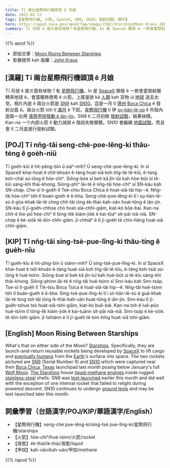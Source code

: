 ```yaml
---
title: Tī 兩台星際飛行機頭頂 ê 月娘
date: 2021-02-22
tags: [星際飛行機, 火箭, SpaceX, SN9, SN10，發射試驗，德州]
hero: https://apod.nasa.gov/apod/fap/image/2102/StarshipsMoon_Kraus_1080.jpg
summary: Tī 月球 ê 彼爿面有啥物？有星際飛行機。In 是 SpaceX 開發 ê 一款會當發射閣轉來地球 ê，會當閣再使用 ê 火箭。
---
```


{{% apod %}}

- 原始文章：[Moon Rising Between Starships](https://apod.nasa.gov/apod/ap210222.html)
- 影像提供 kah 版權：[John Kraus][copyright]

## [漢羅] Tī 兩台星際飛行機頭頂 ê 月娘

Tī 月球 ê 彼爿面有啥物？有 [星際飛行機][Starships]。In 是 [SpaceX][SpaceX] 開發 ê 一款會當發射閣轉來地球 ê，會當閣再使用 ê 火箭。上尾是欲 kā [人類][eventually humans] kah 貨物 ùi [地球][Earth] 送去太空。相片內底 ê 兩台火箭是 [SN9][SN9] kah [SN10][SN10]。這是一月 tī [德州][Texas] [Boca Chica][Boca Chica] ê 發射台翕 ê。兩台火箭 to̍h tī [滿月][Wolf Moon] ê 下跤。[星際飛行機][The Starships] tī 伊 [sṳ-tián-lè-sù][stainless-steel] ê 外殼內底裝一台用 [液態甲烷發動 ê iăn-jín][liquid-methane engines]。SN9 tī 二月初做 [發射試驗][test-launched]，結果袂䆀。Kan-na 一个內部火箭 tī 動力減弱 ê 階段失敗爾爾。SN10 會繼續 [地面試驗][ground tests]。而且會 tī 二月底進行發射試驗。


## [POJ] Tī nn̄g-tâi seng-chè-poe-lêng-ki thâu-téng ê goe̍h-niû

Tī goe̍h-kiû ê hit-pêng-bīn ū siáⁿ-mih? Ū seng-chè-poe-lêng-ki. In sī SpaceX khai-hoat ê chi̍t-khoán ē-tàng hoat-siā koh tńg-lâi tē-kiû, ē-tàng koh-chài sú-iōng ê hóe-chìⁿ. Siōng-bóe sī beh kā jîn-lūi kah hòe-bu̍t ùi tē-kiû sàng-khì thài-khong. Siòng-phìⁿ lāi-té ê nn̄g-tâi hóe-chìⁿ sī SN-káu kah SN-cha̍p. Che-sī it-goe̍h tī Tek-chiu Boca Chica ê hoat-siā-tâi hip--ê. Nn̄g-tâi hóe-chìⁿ to̍h tī boán-goe̍h ê ē-kha. Seng-chè-poe-lêng-ki tī i sṳ-tián-lè-sù ê gōa-khak lāi-té chng chi̍t-tâi iōng e̍k-thài-kah-oân hoat-tōng ê iăn-jín. SN-káu tī jī-goe̍h-chhoe chò hoat-siā-chhì-giām, kiat-kó bōe-bái. Kan-na chi̍t-ê lōe-pō͘ hóe-chìⁿ tī tōng-le̍k kiám-jio̍k ê kai-tōaⁿ sit-pāi niā-niā. SN-cha̍p ē kè-sio̍k tē-bīn-chhì-giām. jî-chhiáⁿ ē tī jī-goe̍h té chìn-hêng hoat-siā chhì-giām.

## [KIP] Tī nn̄g-tâi sing-tsè-pue-lîng-ki thâu-tíng ê gue̍h-nîu

Tī gue̍h-kîu ê hit-pîng-bīn ū siánn-mih? Ū sing-tsè-pue-lîng-ki. In sī SpaceX khai-huat ê tsi̍t-khuán ē-tàng huat-siā koh tńg-lâi tē-kîu, ē-tàng koh-tsài sú-iōng ê hué-tsìnn. Siōng-bué sī beh kā jîn-luī kah huè-bu̍t uì tē-kîu sàng-khì thài-khong. Siòng-phìnn lāi-té ê nn̄g-tâi hué-tsìnn sī Snn-káu kah Snn-tsa̍p. Tse-sī it-gue̍h tī Tik-tsiu Boca Tsica ê huat-siā-tâi hip--ê. Nn̄g-tâi hué-tsìnn to̍h tī buán-gue̍h ê ē-kha. Sing-tsè-pue-lîng-ki tī i sii-tián-lè-sù ê guā-khak lāi-té tsng tsi̍t-tâi iōng i̍k-thài-kah-uân huat-tōng ê iăn-jín. Snn-káu tī jī-gue̍h-tshue tsò huat-siā-tshì-giām, kiat-kó buē-bái. Kan-na tsi̍t-ê luē-pōo hué-tsìnn tī tōng-li̍k kiám-jio̍k ê kai-tuānn sit-pāi niā-niā. Snn-tsa̍p ē kè-sio̍k tē-bīn-tshì-giām. jî-tshiánn ē tī jī-gue̍h té tsìn-hîng huat-siā tshì-giām.

## [English] Moon Rising Between Starships

What's that on either side of the Moon? [Starships][Starships]. Specifically, they are launch-and-return reusable rockets being developed by [SpaceX][SpaceX] to lift cargo and [eventually humans][eventually humans] from the [Earth][Earth]'s surface into space. The two rockets pictured are [SN9][SN9] (Serial Number 9) and [SN10][SN10] which were captured near their [Boca Chica][Boca Chica], [Texas][Texas] launchpad last month posing below January's full [Wolf Moon][Wolf Moon]. [The Starships][The Starships] house [liquid-methane engines][liquid-methane engines] inside rugged [stainless-steel][stainless-steel] shells. SN9 was [test-launched][test-launched] earlier this month and did well with the exception of one internal rocket that failed to relight during powered descent. SN10 continues to undergo [ground tests][ground tests] and may be test-launched later this month.

## 詞彙學習（台語漢字/POJ/KIP/華語漢字/English）

- 【星際飛行機】seng-chè poe-lêng-ki/sing-tsè pue-lîng-ki/星際飛行機/starships
- 【火箭】hóe-chìⁿ/hué-tsìnn/火箭/rocket
- 【液態】e̍k-thài/i̍k-thài/液態/liquid
- 【甲烷】kah-oân/kah-uân/甲烷/methane

{{% /apod %}}

[copyright]: https://www.johnkrausphotos.com/About
[Starships]: https://www.spacex.com/vehicles/starship/
[SpaceX]: https://www.spacex.com/
[eventually humans]: https://www.planetary.org/articles/nasa-versus-spacex
[Earth]: https://solarsystem.nasa.gov/planets/earth/overview/
[SN9]: https://en.wikipedia.org/wiki/Starship_development_history#Starship_SN9
[SN10]: https://en.wikipedia.org/wiki/Starship_development_history#Starship_SN10
[Boca Chica]: https://youtu.be/evPc3jhFGzI
[Texas]: https://en.wikipedia.org/wiki/Texas
[Wolf Moon]: https://apod.nasa.gov/apod/fap/ap140118.html
[The Starships]: https://youtu.be/sOpMrVnjYeY
[liquid-methane engines]: https://en.wikipedia.org/wiki/SpaceX_Raptor
[stainless-steel]: https://en.wikipedia.org/wiki/Stainless_steel
[test-launched]: https://youtu.be/_zZ7fIkpBgs?t=316
[ground tests]: https://www.youtube.com/watch?v=24K4KdG3nP0

